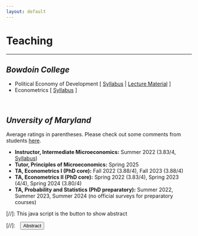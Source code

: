 ```yaml
---
layout: default
---
```


# Teaching
-------------------------------------------
## _Bowdoin College_
- Political Economy of Development \[ [Syllabus](/assets/pdfs/Econ_3510_Syllabus.pdf) \| [Lecture Material](https://laiwz.github.io/bowdoin_pedev/) \]
- Econometrics \[ [Syllabus](/assets/pdfs/Econ_3516_Syllabus.pdf) \]

<br>

## _Unversity of Maryland_
Average ratings in parentheses. Please check out some comments from students [here](/assets/pdfs/students_comments.pdf).
- **Instructor, Intermediate Microeconomics:** Summer 2022 (3.83/4, [Syllabus](/assets/pdfs/ECON306_Summer1_2023_Syllabus.pdf/))
- **Tutor, Principles of Microeconomics:** Spring 2025
- **TA, Econometrics I (PhD core):** Fall 2022 (3.88/4), Fall 2023 (3.88/4)
- **TA, Econometrics II (PhD core):** Spring 2022 (3.83/4), Spring 2023 (4/4), Spring 2024 (3.80/4)
- **TA, Probability and Statistics (PhD preparatory):** Summer 2022, Summer 2023, Summer 2024 (no official surveys for preparatory courses)

[//]: This java script is the button to show abstract
<script>
 function visib(id) {
  var x = document.getElementById(id);
  if (x.style.display === "block") {
    x.style.display = "none";
  } else {
    x.style.display = "block";
  }
}
</script>

[//]:&emsp;<button onclick="visib('polariz')" class="btn btn--inverse btn--small">Abstract</button>

